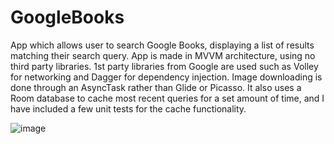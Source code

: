 # GoogleBooks

App which allows user to search Google Books, displaying a list of results matching their search query.  App is made in MVVM architecture, using no third party libraries.  1st party libraries from Google are used such as Volley for networking and Dagger for dependency injection.  Image downloading is done through an AsyncTask rather than Glide or Picasso.  It also uses a Room database to cache most recent queries for a set amount of time, and I have included a few unit tests for the cache functionality.

![image](https://user-images.githubusercontent.com/44408528/81975463-ae75d600-95ec-11ea-91c7-b67e28e5e3e9.png)
